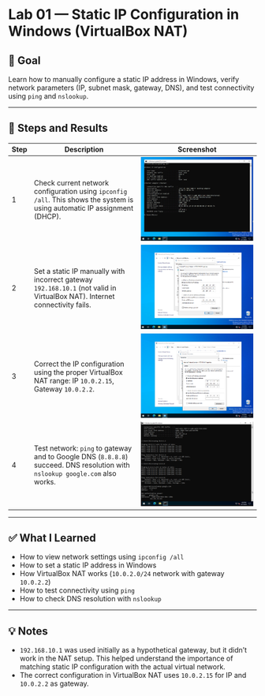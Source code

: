 # Lab 01 — Static IP Configuration in Windows (VirtualBox NAT)

## 🧠 Goal
Learn how to manually configure a static IP address in Windows, verify network parameters (IP, subnet mask, gateway, DNS), and test connectivity using `ping` and `nslookup`.

---

## 🧪 Steps and Results

| Step | Description | Screenshot |
|------|-------------|------------|
| 1 | Check current network configuration using `ipconfig /all`. This shows the system is using automatic IP assignment (DHCP). | ![Step 1](screenshots/01-ipconfig-all-before-static.png) |
| 2 | Set a static IP manually with incorrect gateway `192.168.10.1` (not valid in VirtualBox NAT). Internet connectivity fails. | ![Step 2](screenshots/02-ipv4-static-wrong-gateway.png) |
| 3 | Correct the IP configuration using the proper VirtualBox NAT range: IP `10.0.2.15`, Gateway `10.0.2.2`. | ![Step 3](screenshots/03-ipv4-static-nat-correct.png) |
| 4 | Test network: `ping` to gateway and to Google DNS (`8.8.8.8`) succeed. DNS resolution with `nslookup google.com` also works. | ![Step 4](screenshots/04-ip-ping-nslookup-test.png) |

---

## ✅ What I Learned

- How to view network settings using `ipconfig /all`
- How to set a static IP address in Windows
- How VirtualBox NAT works (`10.0.2.0/24` network with gateway `10.0.2.2`)
- How to test connectivity using `ping`
- How to check DNS resolution with `nslookup`

---

## 💡 Notes

- `192.168.10.1` was used initially as a hypothetical gateway, but it didn’t work in the NAT setup. This helped understand the importance of matching static IP configuration with the actual virtual network.
- The correct configuration in VirtualBox NAT uses `10.0.2.15` for IP and `10.0.2.2` as gateway.

